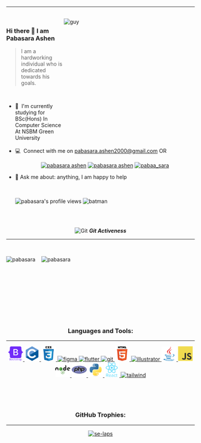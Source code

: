 <hr><br> <img align="right" height="320px" alt="guy" width="350" src="https://i.pinimg.com/originals/e4/26/70/e426702edf874b181aced1e2fa5c6cde.gif" /> </a>
 
### Hi there 👋 I am Pabasara Ashen 

> I am a hardworking individual who is dedicated towards his goals. 
<br />

- 🌱 &nbsp;I'm currently studying for BSc(Hons) In Computer Science At NSBM Green University<br><br>
- :computer: &nbsp;Connect with me on pabasara.ashen2000@gmail.com OR <p align="center">
<a href="https://linkedin.com/in/pabasara ashen" target="blank"><img align="center" src="https://raw.githubusercontent.com/rahuldkjain/github-profile-readme-generator/master/src/images/icons/Social/linked-in-alt.svg" alt="pabasara ashen" height="30" width="40" /></a>
<a href="https://stackoverflow.com/users/pabasara ashen" target="blank"><img align="center" src="https://raw.githubusercontent.com/rahuldkjain/github-profile-readme-generator/master/src/images/icons/Social/stack-overflow.svg" alt="pabasara ashen" height="30" width="40" /></a>
<a href="https://instagram.com/pabaa_sara" target="blank"><img align="center" src="https://raw.githubusercontent.com/rahuldkjain/github-profile-readme-generator/master/src/images/icons/Social/instagram.svg" alt="pabaa_sara" height="30" width="40" /></a>
</p>


- 💬 Ask me about: anything, I am happy to help 
  <br><br>
&nbsp;&nbsp;&nbsp;&nbsp;<p align="left"><img src="https://komarev.com/ghpvc/?username=pabasaraashen&label=Profile%20views&color=brightgreen&style=plastic" alt="pabasara's profile views" /> <img src='https://c.tenor.com/--AQwe1rA8EAAAAi/batman-pixel-art.gif' alt="batman" width="6%">
<p/>
<br><br>

<p align="center">
 <img src="https://media.giphy.com/media/W5eoZHPpUx9sapR0eu/giphy.gif" width="30" alt="Git"/>&nbsp;<I><b>Git Activeness</b></I>
</p><hr>
<br> 
<p>
 <img align="left" src="https://github-readme-stats.vercel.app/api/top-langs/?username=pabasaraashen&langs_count=10&show_icons=true&locale=en&layout=compact&theme=chartreuse-dark" alt="pabasara" />
</p>
<p>&nbsp;<img align="right" src="https://github-readme-stats.vercel.app/api/?username=pabasaraashen&show_icons=true&locale=en&theme=chartreuse-dark" alt="pabasara" width="410"/>
</p>

<br><br><br><br><br><br><br><br>


<h3 align="center">Languages and Tools:</h3>
<hr><p align="center"> <a href="https://getbootstrap.com" target="_blank" rel="noreferrer"> <img src="https://raw.githubusercontent.com/devicons/devicon/master/icons/bootstrap/bootstrap-plain-wordmark.svg" alt="bootstrap" width="40" height="40"/> </a> <a href="https://www.cprogramming.com/" target="_blank" rel="noreferrer"> <img src="https://raw.githubusercontent.com/devicons/devicon/master/icons/c/c-original.svg" alt="c" width="40" height="40"/> </a> <a href="https://www.w3schools.com/css/" target="_blank" rel="noreferrer"> <img src="https://raw.githubusercontent.com/devicons/devicon/master/icons/css3/css3-original-wordmark.svg" alt="css3" width="40" height="40"/> </a> <a href="https://www.figma.com/" target="_blank" rel="noreferrer"> <img src="https://www.vectorlogo.zone/logos/figma/figma-icon.svg" alt="figma" width="40" height="40"/> </a> <a href="https://flutter.dev" target="_blank" rel="noreferrer"> <img src="https://www.vectorlogo.zone/logos/flutterio/flutterio-icon.svg" alt="flutter" width="40" height="40"/> </a> <a href="https://git-scm.com/" target="_blank" rel="noreferrer"> <img src="https://www.vectorlogo.zone/logos/git-scm/git-scm-icon.svg" alt="git" width="40" height="40"/> </a> <a href="https://www.w3.org/html/" target="_blank" rel="noreferrer"> <img src="https://raw.githubusercontent.com/devicons/devicon/master/icons/html5/html5-original-wordmark.svg" alt="html5" width="40" height="40"/> </a> <a href="https://www.adobe.com/in/products/illustrator.html" target="_blank" rel="noreferrer"> <img src="https://www.vectorlogo.zone/logos/adobe_illustrator/adobe_illustrator-icon.svg" alt="illustrator" width="40" height="40"/> </a> <a href="https://www.java.com" target="_blank" rel="noreferrer"> <img src="https://raw.githubusercontent.com/devicons/devicon/master/icons/java/java-original.svg" alt="java" width="40" height="40"/> </a> <a href="https://developer.mozilla.org/en-US/docs/Web/JavaScript" target="_blank" rel="noreferrer"> <img src="https://raw.githubusercontent.com/devicons/devicon/master/icons/javascript/javascript-original.svg" alt="javascript" width="40" height="40"/> </a> <a href="https://nodejs.org" target="_blank" rel="noreferrer"> <img src="https://raw.githubusercontent.com/devicons/devicon/master/icons/nodejs/nodejs-original-wordmark.svg" alt="nodejs" width="40" height="40"/> </a> <a href="https://www.php.net" target="_blank" rel="noreferrer"> <img src="https://raw.githubusercontent.com/devicons/devicon/master/icons/php/php-original.svg" alt="php" width="40" height="40"/> </a> <a href="https://www.python.org" target="_blank" rel="noreferrer"> <img src="https://raw.githubusercontent.com/devicons/devicon/master/icons/python/python-original.svg" alt="python" width="40" height="40"/> </a><a href="https://reactjs.org/" target="_blank" rel="noreferrer"> <img src="https://raw.githubusercontent.com/devicons/devicon/master/icons/react/react-original-wordmark.svg" alt="react" width="40" height="40"/> </a><a href="https://tailwindcss.com/" target="_blank" rel="noreferrer"> <img src="https://www.vectorlogo.zone/logos/tailwindcss/tailwindcss-icon.svg" alt="tailwind" width="40" height="40"/> </a> </p>
<br><br><br>
<h3 align="center">GitHub Trophies:</h3>
<hr> 
<p align="center"> <a href="https://github.com/ryo-ma/github-profile-trophy"><img src="https://github-profile-trophy.vercel.app/?username=pabasaraashen&theme=radical&no-frame=false&no-bg=true&margin-w=6" alt="se-laps" /></a> </p>



